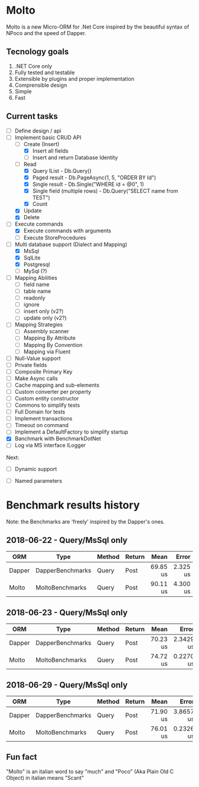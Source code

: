 Molto
=====

Molto is a new Micro-ORM for .Net Core inspired by the beautiful syntax of NPoco and the speed of Dapper.

Tecnology goals
---------------

1. .NET Core only
1. Fully tested and testable
1. Extensible by plugins and proper implementation
1. Comprensible design
1. Simple
1. Fast

Current tasks
--------------

- [ ] Define design / api
- [ ] Implement basic CRUD API
	- [ ] Create (Insert)
	    - [x] Insert all fields
		- [ ] Insert and return Database Identity
	- [ ] Read
		- [x] Query IList<T> - Db.Query<Test>()
		- [x] Paged result - Db.PageAsync<Test>(1, 5, "ORDER BY Id")
		- [X] Single result - Db.Single<Test>("WHERE id = @0", 1)
		- [x] Single field (multiple rows) - Db.Query<string>("SELECT name from TEST")
		- [x] Count
	- [x] Update
	- [x] Delete
- [ ] Execute commands
	- [x] Execute commands with arguments
	- [ ] Execute StoreProcedures
- [ ] Multi database support  (Dialect and Mapping)
	- [x] MsSql
	- [x] SqlLite
	- [x] Postgresql
	- [ ] MySql (?)
- [ ] Mapping Abilities
	- [ ] field name
	- [ ] table name
	- [ ] readonly
	- [ ] ignore
	- [ ] insert only (v2?)
	- [ ] update only (v2?)
- [ ] Mapping Strategies
	- [ ] Assembly scanner
	- [ ] Mapping By Attribute
	- [ ] Mapping By Convention
	- [ ] Mapping via Fluent
- [ ] Null-Value support
- [ ] Private fields
- [ ] Composite Primary Key
- [ ] Make Async calls
- [ ] Cache mapping and sub-elements
- [ ] Custom converter per property
- [ ] Custom entity constructor
- [ ] Commons to simplify tests
- [ ] Full Domain for tests
- [ ] Implement transactions
- [ ] Timeout on command
- [ ] Implement a DefaultFactory to simplify startup
- [x] Banchmark with BenchmarkDotNet
- [ ] Log via MS interface ILogger

Next:
- [ ] Dynamic support
- [ ] Named parameters


Benchmark results history
==========================

Note: the Benchmarks are 'freely' inspired by the Dapper's ones.

2018-06-22 - Query/MsSql only
-----------------------------

|    ORM |             Type |   Method | Return |     Mean |    Error |    StdDev | Rank |  Gen 0 | Allocated |
|------- |----------------- |--------- |------- |---------:|---------:|----------:|-----:|-------:|----------:|
| Dapper | DapperBenchmarks | Query<T> |   Post | 69.85 us | 2.325 us | 0.6040 us |    1 | 3.2813 |  13.68 KB |
|  Molto |  MoltoBenchmarks | Query<T> |   Post | 90.11 us | 4.300 us | 1.1170 us |    2 | 3.7500 |  15.42 KB |

2018-06-23 - Query/MsSql only
-----------------------------

|    ORM |             Type |   Method | Return |     Mean |     Error |    StdDev | Rank |  Gen 0 | Allocated |
|------- |----------------- |--------- |------- |---------:|----------:|----------:|-----:|-------:|----------:|
| Dapper | DapperBenchmarks | Query<T> |   Post | 70.23 us | 2.3429 us | 0.6085 us |    1 | 3.2813 |  13.68 KB |
|  Molto |  MoltoBenchmarks | Query<T> |   Post | 74.72 us | 0.2270 us | 0.0590 us |    2 | 3.4375 |  14.39 KB |

2018-06-29 - Query/MsSql only
-----------------------------

|    ORM |             Type |   Method | Return |     Mean |     Error |    StdDev | Rank |  Gen 0 | Allocated |
|------- |----------------- |--------- |------- |---------:|----------:|----------:|-----:|-------:|----------:|
| Dapper | DapperBenchmarks | Query<T> |   Post | 71.90 us | 3.8657 us | 1.0041 us |    1 | 3.2813 |  13.68 KB |
|  Molto |  MoltoBenchmarks | Query<T> |   Post | 76.01 us | 0.2326 us | 0.0604 us |    2 | 3.4375 |  14.39 KB |


Fun fact
--------

"Molto" is an italian word to say "much" and "Poco" (Aka Plain Old C Object) in italian means "Scant"


